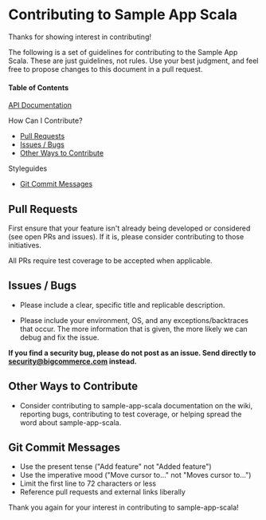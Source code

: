 # Contributing to Sample App Scala
Thanks for showing interest in contributing!

The following is a set of guidelines for contributing to the Sample App Scala. These are just guidelines, not rules. Use your best judgment, and feel free to propose changes to this document in a pull request.

#### Table of Contents

[API Documentation](https://developer.bigcommerce.com/api)

How Can I Contribute?
  * [Pull Requests](#pull-requests)
  * [Issues / Bugs](#issues--bugs)
  * [Other Ways to Contribute](#other-ways-to-contribute)

Styleguides
  * [Git Commit Messages](#git-commit-messages)

## Pull Requests

First ensure that your feature isn't already being developed or considered (see open PRs and issues). 
If it is, please consider contributing to those initiatives.

All PRs require test coverage to be accepted when applicable.

## Issues / Bugs
 
* Please include a clear, specific title and replicable description.

* Please include your environment, OS, and any exceptions/backtraces that occur. The more
information that is given, the more likely we can debug and fix the issue.

**If you find a security bug, please do not post as an issue. Send directly to security@bigcommerce.com 
instead.**

## Other Ways to Contribute

* Consider contributing to sample-app-scala documentation on the wiki, reporting bugs, contributing to test coverage,
or helping spread the word about sample-app-scala.

## Git Commit Messages

* Use the present tense ("Add feature" not "Added feature")
* Use the imperative mood ("Move cursor to..." not "Moves cursor to...")
* Limit the first line to 72 characters or less
* Reference pull requests and external links liberally

Thank you again for your interest in contributing to sample-app-scala!
